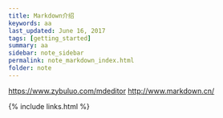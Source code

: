 ```yaml
---
title: Markdown介绍
keywords: aa 
last_updated: June 16, 2017
tags: [getting_started]
summary: aa 
sidebar: note_sidebar
permalink: note_markdown_index.html
folder: note 
---
```


https://www.zybuluo.com/mdeditor
http://www.markdown.cn/


{% include links.html %}
